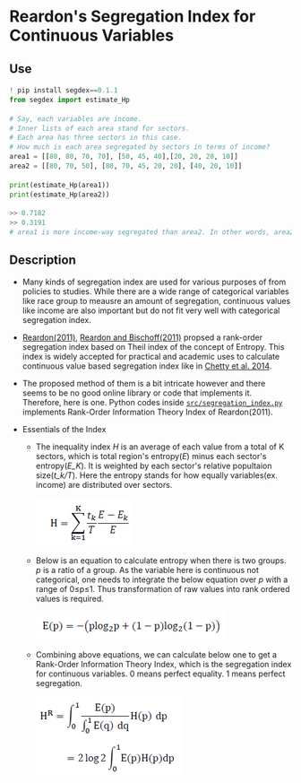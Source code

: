 # Reardon's Segregation Index for Continuous Variables

## Use
  ```python
  ! pip install segdex==0.1.1
  from segdex import estimate_Hp

  # Say, each variables are income.
  # Inner lists of each area stand for sectors.
  # Each area has three sectors in this case.
  # How much is each area segregated by sectors in terms of income?
  area1 = [[80, 80, 70, 70], [50, 45, 40],[20, 20, 20, 10]]
  area2 = [[80, 70, 50], [80, 70, 45, 20, 20], [40, 20, 10]]

  print(estimate_Hp(area1))
  print(estimate_Hp(area2))

  >> 0.7182    
  >> 0.3191
  # area1 is more income-way segregated than area2. In other words, area2 is more mixed.
  ```

## Description

* Many kinds of segregation index are used for various purposes of from policies to studies. While there are a wide range of categorical variables like race group to meausre an amount of segregation, continuous values like income are also important but do not fit very well with categorical segregation index.

* [Reardon(2011)](https://cepa.stanford.edu/sites/default/files/reardon%20&%20bischoff%20income%20inequality%20segregation%20AJS%20final.pdf), [Reardon and Bischoff(2011)](https://cepa.stanford.edu/sites/default/files/reardon%20&%20bischoff%20income%20inequality%20segregation%20AJS%20final.pdf) propsed a rank-order segregation index based on Theil index of the concept of Entropy. This index is widely accepted for practical and academic uses to calculate continuous value based segregation index like in [Chetty et al. 2014](https://www.nber.org/system/files/working_papers/w19843/w19843.pdf).

* The proposed method of them is a bit intricate however and there seems to be no good online library or code that implements it. Therefore, here is one. Python codes inside [```src/segregation_index.py```](./src/segregation_index.py) implements Rank-Order Information Theory Index of Reardon(2011).

* Essentials of the Index

  * The inequality index *H* is an average of each value from a total of K sectors, which is total region's entropy(*E*) minus each sector's entropy(*E_K*). It is weighted by each sector's relative popultaion size(*t_k/T*). Here the entropy stands for how equally variables(ex. income) are distributed over sectors.

    <img src="./assets/eq3-5.png">
  
  * Below is an equation to calculate entropy when there is two groups. *p* is a ratio of a group. As the variable here is continuous not categorical, one needs to integrate the below equation over *p* with a range of 0≤p≤1. Thus transformation of raw values into rank ordered values is required.
  
    <img src="./assets/eq3-6.png">

  * Combining above equations, we can calculate below one to get a Rank-Order Information Theory Index, which is the segregation index for continuous variables. 0 means perfect equality. 1 means perfect segregation.
  
    <img src="./assets/eq3-7.png">